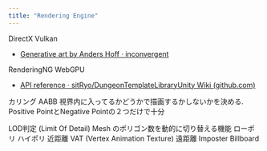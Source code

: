 ```yaml
---
title: "Rendering Engine"
---
```



DirectX
Vulkan

- [Generative art by Anders Hoff · inconvergent](https://inconvergent.net/#writing)

RenderingNG
WebGPU

- [API reference · sitRyo/DungeonTemplateLibraryUnity Wiki (github.com)](https://github.com/sitRyo/DungeonTemplateLibraryUnity/wiki/API-reference)

カリング
AABB
視界内に入ってるかどうかで描画するかしないかを決める.
Positive PointとNegative Pointの２つだけで十分

LOD判定 (Limit Of Detail)
Mesh のポリゴン数を動的に切り替える機能
ローポリ ハイポリ
近距離 VAT (Vertex Animation Texture)
遠距離 Imposter Billboard

